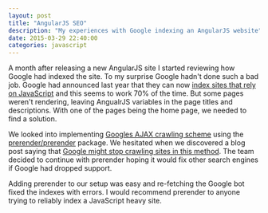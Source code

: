 ```yaml
---
layout: post
title: "AngularJS SEO"
description: "My experiences with Google indexing an AngularJS website"
date: 2015-03-29 22:40:00
categories: javascript
---
```

A month after releasing a new AngularJS site I started reviewing how Google had indexed the site. To my surprise
Google hadn't done such a bad job. Google had announced last year that they can now [index sites that rely on 
JavaScript](http://googlewebmastercentral.blogspot.co.uk/2014/05/understanding-web-pages-better.html) and this seems 
to work 70% of the time. But some pages weren't rendering, leaving AngualrJS variables in the page titles and 
descriptions. With one of the pages being the home page, we needed to find a solution.  

We looked into implementing [Googles AJAX crawling scheme](https://developers.google.com/webmasters/ajax-crawling/docs/getting-started)
using the [prerender/prerender](https://github.com/prerender/prerender) package. We hesitated when we discovered 
a blog post saying that [Google might stop crawling sites in this method](http://searchengineland.com/google-may-discontinue-ajax-crawlable-guidelines-216119).
The team decided to continue with prerender hoping it would fix other search engines if Google had dropped support.  

Adding prerender to our setup was easy and re-fetching the Google bot fixed the indexes with errors. I would recommend 
prerender to anyone trying to reliably index a JavaScript heavy site.  
